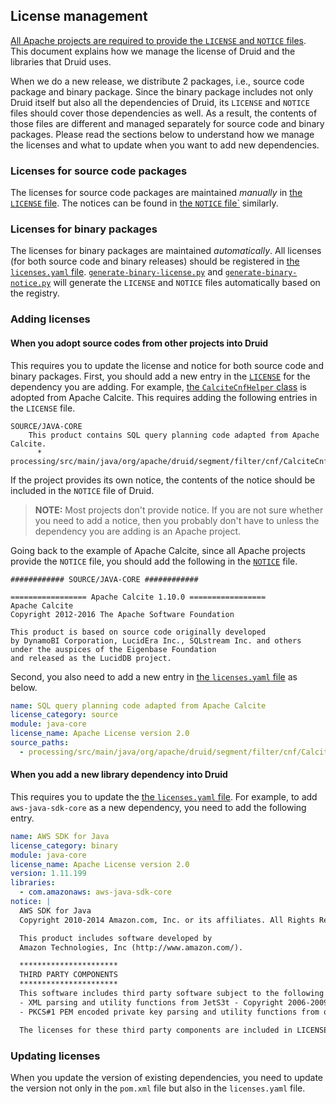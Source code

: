 <!--
  ~ Licensed to the Apache Software Foundation (ASF) under one
  ~ or more contributor license agreements.  See the NOTICE file
  ~ distributed with this work for additional information
  ~ regarding copyright ownership.  The ASF licenses this file
  ~ to you under the Apache License, Version 2.0 (the
  ~ "License"); you may not use this file except in compliance
  ~ with the License.  You may obtain a copy of the License at
  ~
  ~   http://www.apache.org/licenses/LICENSE-2.0
  ~
  ~ Unless required by applicable law or agreed to in writing,
  ~ software distributed under the License is distributed on an
  ~ "AS IS" BASIS, WITHOUT WARRANTIES OR CONDITIONS OF ANY
  ~ KIND, either express or implied.  See the License for the
  ~ specific language governing permissions and limitations
  ~ under the License.
  -->

## License management

[All Apache projects are required to provide the `LICENSE` and `NOTICE` files](https://infra.apache.org/licensing-howto.html).
This document explains how we manage the license of Druid and the libraries that Druid uses.

When we do a new release, we distribute 2 packages, i.e., source code package and binary package. Since the binary package
includes not only Druid itself but also all the dependencies of Druid, its `LICENSE` and `NOTICE` files should cover those dependencies as well.
As a result, the contents of those files are different and managed separately for source code and binary packages.
Please read the sections below to understand how we manage the licenses and what to update when you want to add new dependencies.

### Licenses for source code packages

The licenses for source code packages are maintained _manually_ in [the `LICENSE` file](https://github.com/apache/druid/blob/master/LICENSE).
The notices can be found in [the `NOTICE` file`](https://github.com/apache/druid/blob/master/NOTICE) similarly.

### Licenses for binary packages

The licenses for binary packages are maintained _automatically_.
All licenses (for both source code and binary releases) should be registered in [the `licenses.yaml` file](https://github.com/apache/druid/blob/master/licenses.yaml).
[`generate-binary-license.py`](https://github.com/apache/druid/blob/master/distribution/bin/generate-binary-license.py)
and [`generate-binary-notice.py`](https://github.com/apache/druid/blob/master/distribution/bin/generate-binary-notice.py)
will generate the `LICENSE` and `NOTICE` files automatically based on the registry.

### Adding licenses

#### When you adopt source codes from other projects into Druid

This requires you to update the license and notice for both source code and binary packages.
First, you should add a new entry in the [`LICENSE`]((https://github.com/apache/druid/blob/master/LICENSE)) for the dependency you are adding.
For example, [the `CalciteCnfHelper` class](https://github.com/apache/druid/blob/master/processing/src/main/java/org/apache/druid/segment/filter/cnf/CalciteCnfHelper.java)
is adopted from Apache Calcite. This requires adding the following entries in the `LICENSE` file.

```
SOURCE/JAVA-CORE
    This product contains SQL query planning code adapted from Apache Calcite.
      * processing/src/main/java/org/apache/druid/segment/filter/cnf/CalciteCnfHelper.java
```

If the project provides its own notice, the contents of the notice should be included in the `NOTICE` file of Druid.

> **NOTE:** Most projects don't provide notice. If you are not sure whether you need to add a notice, then you probably
> don't have to unless the dependency you are adding is an Apache project.

Going back to the example of Apache Calcite, since all Apache projects provide the `NOTICE` file, you should add the
following in the [`NOTICE`](https://github.com/apache/druid/blob/master/NOTICE) file.

```
############ SOURCE/JAVA-CORE ############

================= Apache Calcite 1.10.0 =================
Apache Calcite
Copyright 2012-2016 The Apache Software Foundation

This product is based on source code originally developed
by DynamoBI Corporation, LucidEra Inc., SQLstream Inc. and others
under the auspices of the Eigenbase Foundation
and released as the LucidDB project.
```

Second, you also need to add a new entry in [the `licenses.yaml` file](https://github.com/apache/druid/blob/master/licenses.yaml)
as below.

```yaml
name: SQL query planning code adapted from Apache Calcite
license_category: source
module: java-core
license_name: Apache License version 2.0
source_paths:
  - processing/src/main/java/org/apache/druid/segment/filter/cnf/CalciteCnfHelper.java
```

#### When you add a new library dependency into Druid

This requires you to update the [the `licenses.yaml` file](https://github.com/apache/druid/blob/master/licenses.yaml).
For example, to add `aws-java-sdk-core` as a new dependency, you need to add the following entry.

```yaml
name: AWS SDK for Java
license_category: binary
module: java-core
license_name: Apache License version 2.0
version: 1.11.199
libraries:
  - com.amazonaws: aws-java-sdk-core
notice: |
  AWS SDK for Java
  Copyright 2010-2014 Amazon.com, Inc. or its affiliates. All Rights Reserved.

  This product includes software developed by
  Amazon Technologies, Inc (http://www.amazon.com/).

  **********************
  THIRD PARTY COMPONENTS
  **********************
  This software includes third party software subject to the following copyrights:
  - XML parsing and utility functions from JetS3t - Copyright 2006-2009 James Murty.
  - PKCS#1 PEM encoded private key parsing and utility functions from oauth.googlecode.com - Copyright 1998-2010 AOL Inc.

  The licenses for these third party components are included in LICENSE.txt
```

### Updating licenses

When you update the version of existing dependencies, you need to update the version not only in the `pom.xml` file but
also in the `licenses.yaml` file.
